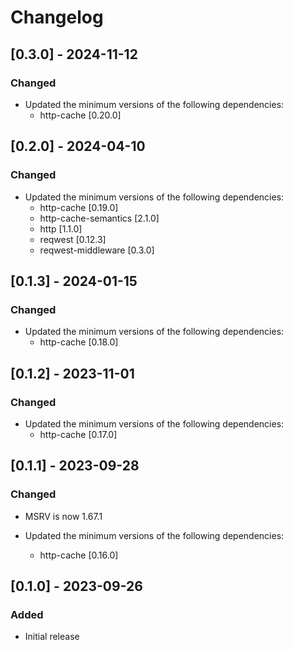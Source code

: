 
# Changelog

## [0.3.0] - 2024-11-12

### Changed

- Updated the minimum versions of the following dependencies:
  - http-cache [0.20.0]

## [0.2.0] - 2024-04-10

### Changed

- Updated the minimum versions of the following dependencies:
  - http-cache [0.19.0]
  - http-cache-semantics [2.1.0]
  - http [1.1.0]
  - reqwest [0.12.3]
  - reqwest-middleware [0.3.0]

## [0.1.3] - 2024-01-15

### Changed

- Updated the minimum versions of the following dependencies:
  - http-cache [0.18.0]

## [0.1.2] - 2023-11-01

### Changed

- Updated the minimum versions of the following dependencies:
  - http-cache [0.17.0]

## [0.1.1] - 2023-09-28

### Changed

- MSRV is now 1.67.1

- Updated the minimum versions of the following dependencies:
    - http-cache [0.16.0]

## [0.1.0] - 2023-09-26

### Added

- Initial release
